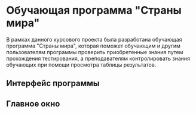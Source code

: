 # Обучающая программа "Страны мира"
В рамках данного курсового проекта была разработана обучающая программа "Страны мира", которая поможет обучающим и другим пользователям программы проверить приобретенные знания путем прохождения тестирования, а преподавателям контролировать знания обучающих при помощи просмотра таблицы результатов.

## Интерфейс программы
## Главное окно
